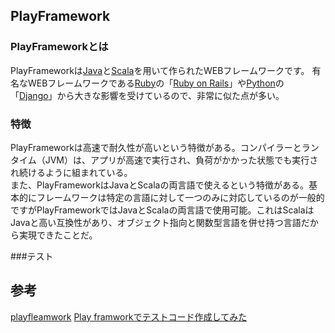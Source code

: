 ## PlayFramework

### PlayFrameworkとは

PlayFrameworkは[Java](https://www.java.com/ja/)と[Scala](https://www.scala-lang.org/)を用いて作られたWEBフレームワークです。
有名なWEBフレームワークである[Ruby](https://www.ruby-lang.org/ja/)の「[Ruby on Rails](https://railstutorial.jp/)」や[Python](https://www.python.jp/)の「[Django](https://docs.djangoproject.com/ja/3.2/)」から大きな影響を受けているので、非常に似た点が多い。

### 特徴
PlayFrameworkは高速で耐久性が高いという特徴がある。コンパイラーとランタイム（JVM）は、アプリが高速で実行され、負荷がかかった状態でも実行され続けるように組まれている。  
また、PlayFrameworkはJavaとScalaの両言語で使えるという特徴がある。基本的にフレームワークは特定の言語に対して一つのみに対応しているのが一般的ですがPlayFrameworkではJavaとScalaの両言語で使用可能。これはScalaはJavaと高い互換性があり、オブジェクト指向と関数型言語を併せ持つ言語だから実現できたことだ。  

###テスト

## 参考
[playfleamwork](https://www.playframework.com/documentation/2.8.x/Home)
[Play framworkでテストコード作成してみた](https://qiita.com/iizuka-youhei/items/3eb3433fdc95d883dd2f)
